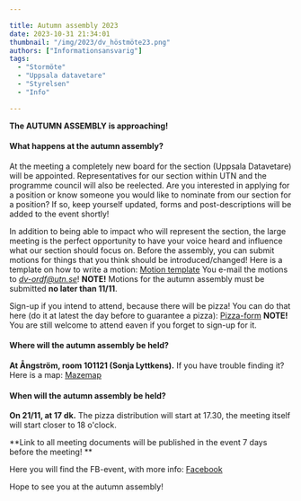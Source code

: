 ```yaml
---

title: Autumn assembly 2023
date: 2023-10-31 21:34:01
thumbnail: "/img/2023/dv_höstmöte23.png"
authors: ["Informationsansvarig"]
tags: 
  - "Stormöte"
  - "Uppsala datavetare"
  - "Styrelsen"
  - "Info"

---
```

**The AUTUMN ASSEMBLY is approaching!**


#### What happens at the autumn assembly?
At the meeting a completely new board for the section (Uppsala Datavetare) will be appointed.
Representatives for our section within UTN and the programme council will also be reelected.
Are you interested in applying for a position or know someone you would like to nominate from our section for a position? If so, keep yourself updated, forms and post-descriptions will be added to the event shortly!


In addition to being able to impact who will represent the section, the large meeting is the perfect opportunity to have your voice heard and influence what our section should focus on.
Before the assembly, you can submit motions for things that you think should be introduced/changed!
Here is a template on how to write a motion: [Motion template](https://docs.google.com/document/d/1O8E2PJzFXZMfzTBqUFcnCsTrDmoA7GthgE3dDh_H288/edit?fbclid=IwAR2R9JHjMJE7rpwn-P93PV5YM95Lgvh2O48dREDvKVMW6k5BYuxDCz1zoMo)
You e-mail the motions to *dv-ordf@utn.se*!
**NOTE!** Motions for the autumn assembly must be submitted **no later than 11/11**.


Sign-up if you intend to attend, because there will be pizza!
You can do that here (do it at latest the day before to guarantee a pizza): [Pizza-form](https://forms.gle/JVfYGq1KYc8PnB32A)
**NOTE!** You are still welcome to attend eaven if you forget to sign-up for it.


#### Where will the autumn assembly be held?
**At Ångström, room 101121 (Sonja Lyttkens).**
If you have trouble finding it? Here is a map: [Mazemap](https://link.mazemap.com/OoOwZh8G)


#### When will the autumn assembly be held?
**On 21/11, at 17 dk.**
The pizza distribution will start at 17.30, the meeting itself will start closer to 18 o'clock.


**Link to all meeting documents will be published in the event 7 days before the meeting! **


Here you will find the FB-event, with more info: [Facebook](https://www.facebook.com/events/2551902991651784/?acontext=%7B%22event_action_history%22%3A[%7B%22extra_data%22%3A%22%22%2C%22mechanism%22%3A%22unknown%22%2C%22surface%22%3A%22user_timeline%22%7D%2C%7B%22extra_data%22%3A%22%22%2C%22mechanism%22%3A%22surface%22%2C%22surface%22%3A%22permalink%22%7D%2C%7B%22extra_data%22%3A%22%22%2C%22mechanism%22%3A%22surface%22%2C%22surface%22%3A%22edit_dialog%22%7D]%2C%22ref_notif_type%22%3Anull%7D)


Hope to see you at the autumn assembly!
